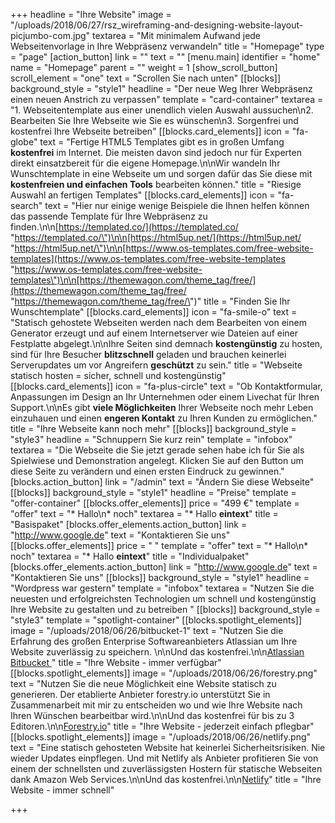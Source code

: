 +++
headline = "Ihre Website"
image = "/uploads/2018/06/27/rsz_wireframing-and-designing-website-layout-picjumbo-com.jpg"
textarea = "Mit minimalem Aufwand jede Webseitenvorlage in Ihre Webpräsenz verwandeln"
title = "Homepage"
type = "page"
[action_button]
link = ""
text = ""
[menu.main]
identifier = "home"
name = "Homepage"
parent = ""
weight = 1
[show_scroll_button]
scroll_element = "one"
text = "Scrollen Sie nach unten"
[[blocks]]
background_style = "style1"
headline = "Der neue Weg Ihrer Webpräsenz einen neuen Anstrich zu verpassen"
template = "card-container"
textarea = "1. Webseitentemplate aus  einer unendlich vielen Auswahl aussuchen\n2. Bearbeiten Sie Ihre Webseite wie Sie es wünschen\n3. Sorgenfrei und kostenfrei Ihre Webseite betreiben"
[[blocks.card_elements]]
icon = "fa-globe"
text = "Fertige HTML5 Templates gibt es in großen Umfang **kostenfrei** im Internet. Die meisten davon sind jedoch nur für Experten direkt einsatzbereit für die eigene Homepage.\n\nWir wandeln Ihr Wunschtemplate in eine Webseite um und sorgen dafür das Sie diese mit **kostenfreien und einfachen Tools** bearbeiten können."
title = "Riesige Auswahl an fertigen Templates"
[[blocks.card_elements]]
icon = "fa-search"
text = "Hier nur einige wenige Beispiele die Ihnen helfen können das passende Template für Ihre Webpräsenz zu finden.\n\n[https://templated.co/](https://templated.co/ \"https://templated.co/\")\n\n[https://html5up.net/](https://html5up.net/ \"https://html5up.net/\")\n\n[https://www.os-templates.com/free-website-templates](https://www.os-templates.com/free-website-templates \"https://www.os-templates.com/free-website-templates\")\n\n[https://themewagon.com/theme_tag/free/](https://themewagon.com/theme_tag/free/ \"https://themewagon.com/theme_tag/free/\")"
title = "Finden Sie Ihr Wunschtemplate"
[[blocks.card_elements]]
icon = "fa-smile-o"
text = "Statisch gehostete Webseiten werden nach dem Bearbeiten von einem Generator erzeugt und auf einem Internetserver wie Dateien auf einer Festplatte abgelegt.\n\nIhre Seiten sind demnach **kostengünstig** zu hosten, sind für Ihre Besucher **blitzschnell** geladen und brauchen keinerlei Serverupdates um vor Angreifern **geschützt** zu sein."
title = "Webseite statisch hosten = sicher, schnell und kostengünstig"
[[blocks.card_elements]]
icon = "fa-plus-circle"
text = "Ob Kontaktformular, Anpassungen im Design an Ihr Unternehmen oder einem Livechat für Ihren Support.\n\nEs gibt **viele Möglichkeiten** Ihrer Webseite noch mehr Leben einzuhauen und einen **engeren Kontakt** zu Ihren Kunden zu ermöglichen."
title = "Ihre Webseite kann noch mehr"
[[blocks]]
background_style = "style3"
headline = "Schnuppern Sie kurz rein"
template = "infobox"
textarea = "Die Webseite die Sie jetzt gerade sehen habe ich für Sie als Spielwiese und Demonstration angelegt. Klicken Sie auf den Button um diese Seite zu verändern und einen ersten Eindruck zu gewinnen."
[blocks.action_button]
link = "/admin"
text = "Ändern Sie diese Webseite"
[[blocks]]
background_style = "style1"
headline = "Preise"
template = "offer-container"
[[blocks.offer_elements]]
price = "499 €"
template = "offer"
text = "* Hallo\n* noch"
textarea = "* Hallo **eintext**"
title = "Basispaket"
[blocks.offer_elements.action_button]
link = "http://www.google.de"
text = "Kontaktieren Sie uns"
[[blocks.offer_elements]]
price = " "
template = "offer"
text = "* Hallo\n* noch"
textarea = "* Hallo **eintext**"
title = "Individualpaket"
[blocks.offer_elements.action_button]
link = "http://www.google.de"
text = "Kontaktieren Sie uns"
[[blocks]]
background_style = "style1"
headline = "Wordpress war gestern"
template = "infobox"
textarea = "Nutzen Sie die neuesten und erfolgreichsten Technologien um schnell und kostengünstig Ihre Website zu gestalten und zu betreiben  "
[[blocks]]
background_style = "style3"
template = "spotlight-container"
[[blocks.spotlight_elements]]
image = "/uploads/2018/06/26/bitbucket-1"
text = "Nutzen Sie die Erfahrung des großen Enterprise Softwareanbieters Atlassian um Ihre Website zuverlässig zu speichern.  \n\nUnd das kostenfrei.\n\n[Atlassian Bitbucket ](https://bitbucket.org/product/pricing?tab=cloud)"
title = "Ihre Website - immer verfügbar"
[[blocks.spotlight_elements]]
image = "/uploads/2018/06/26/forestry.png"
text = "Nutzen Sie die neue Möglichkeit eine Website statisch zu generieren. Der etablierte Anbieter forestry.io unterstützt Sie in Zusammenarbeit mit mir zu entscheiden wo und wie Ihre Website nach Ihren Wünschen bearbeitbar wird.\n\nUnd das kostenfrei für bis zu 3 Editoren.\n\n[Forestry.io](https://forestry.io/pricing/)"
title = "Ihre Website - jederzeit einfach pflegbar"
[[blocks.spotlight_elements]]
image = "/uploads/2018/06/26/netlify.png"
text = "Eine statisch gehosteten Website hat keinerlei Sicherheitsrisiken. Nie wieder Updates einpflegen. Und mit Netlify als Anbieter profitieren Sie von einem der schnellsten und zuverlässigsten Hostern für statische Webseiten dank Amazon Web Services.\n\nUnd das kostenfrei.\n\n[Netlify](https://www.netlify.com/pricing/)"
title = "Ihre Website - immer schnell"

+++
